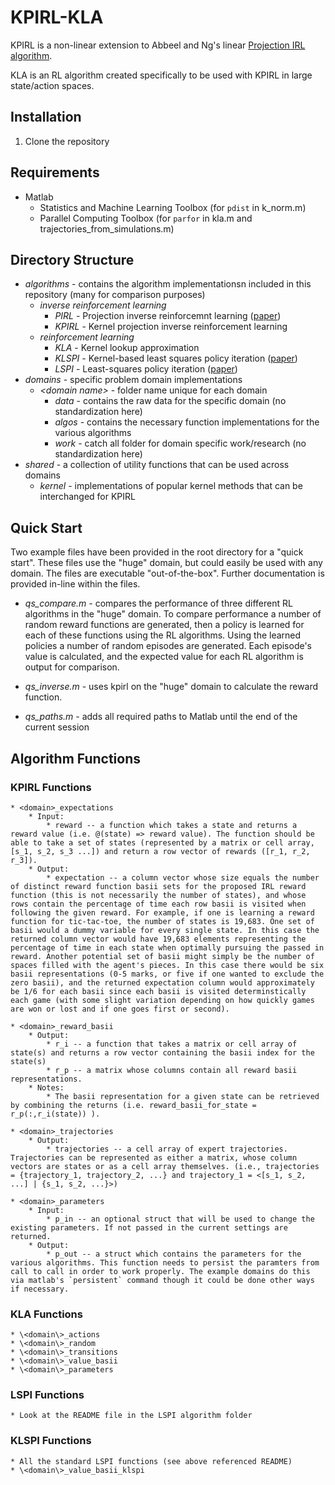 # KPIRL-KLA
KPIRL is a non-linear extension to Abbeel and Ng's linear [Projection IRL algorithm](https://dl.acm.org/citation.cfm?id=1015430).

KLA is an RL algorithm created specifically to be used with KPIRL in large state/action spaces.

## Installation

1. Clone the repository

## Requirements

* Matlab
	* Statistics and Machine Learning Toolbox (for `pdist` in k_norm.m)
	* Parallel Computing Toolbox (for `parfor` in kla.m and trajectories_from_simulations.m)
	
## Directory Structure

* _algorithms_ - contains the algorithm implementationsn included in this repository (many for comparison purposes)
	* _inverse reinforcement learning_
		* _PIRL_ - Projection inverse reinforcemnt learning ([paper](https://dl.acm.org/citation.cfm?id=1015430))
		* _KPIRL_ - Kernel projection inverse reinforcement learning
	* _reinforcement learning_
		* _KLA_ - Kernel lookup approximation
		* _KLSPI_ - Kernel-based least squares policy iteration ([paper](https://ieeexplore.ieee.org/abstract/document/4267723))
		* _LSPI_ - Least-squares policy iteration ([paper](http://www.jmlr.org/papers/v4/lagoudakis03a.html))
* _domains_ - specific problem domain implementations
	* _\<domain name\>_ - folder name unique for each domain
		* _data_ - contains the raw data for the specific domain (no standardization here)
		* _algos_ - contains the necessary function implementations for the various algorithms
		* _work_ - catch all folder for domain specific work/research (no standardization here)
* _shared_ - a collection of utility functions that can be used across domains
	* _kernel_ - implementations of popular kernel methods that can be interchanged for KPIRL
	
## Quick Start

Two example files have been provided in the root directory for a "quick start". These files use the "huge" domain, but could easily be used with any domain. The files are executable "out-of-the-box". Further documentation is provided in-line within the files.

* _qs_compare.m_ - compares the performance of three different RL algorithms in the "huge" domain. To compare performance a number of random reward functions are generated, then a policy is learned for each of these functions using the RL algorithms. Using the learned policies a number of random episodes are generated. Each episode's value is calculated, and the expected value for each RL algorithm is output for comparison.

* _qs_inverse.m_ - uses kpirl on the "huge" domain to calculate the reward function.

* _qs_paths.m_ - adds all required paths to Matlab until the end of the current session

## Algorithm Functions

### KPIRL Functions

	* <domain>_expectations
		* Input:
			* reward -- a function which takes a state and returns a reward value (i.e. @(state) => reward value). The function should be able to take a set of states (represented by a matrix or cell array, [s_1, s_2, s_3 ...]) and return a row vector of rewards ([r_1, r_2, r_3]).
		* Output:
			* expectation -- a column vector whose size equals the number of distinct reward function basii sets for the proposed IRL reward function (this is not necessarily the number of states), and whose rows contain the percentage of time each row basii is visited when following the given reward. For example, if one is learning a reward function for tic-tac-toe, the number of states is 19,683. One set of basii would a dummy variable for every single state. In this case the returned column vector would have 19,683 elements representing the percentage of time in each state when optimally pursuing the passed in reward. Another potential set of basii might simply be the number of spaces filled with the agent's pieces. In this case there would be six basii representations (0-5 marks, or five if one wanted to exclude the zero basii), and the returned expectation column would approximately be 1/6 for each basii since each basii is visited determinstically each game (with some slight variation depending on how quickly games are won or lost and if one goes first or second).
	
	* <domain>_reward_basii
		* Output: 
			* r_i -- a function that takes a matrix or cell array of state(s) and returns a row vector containing the basii index for the state(s)
			* r_p -- a matrix whose columns contain all reward basii representations. 
		* Notes:
			* The basii representation for a given state can be retrieved by combining the returns (i.e. reward_basii_for_state = r_p(:,r_i(state)) ).
			
	* <domain>_trajectories
		* Output:
			* trajectories -- a cell array of expert trajectories. Trajectories can be represented as either a matrix, whose column vectors are states or as a cell array themselves. (i.e., trajectories = {trajectory_1, trajectory_2, ...} and trajectory_1 = <[s_1, s_2, ...] | {s_1, s_2, ...}>)
		
	* <domain>_parameters
		* Input:
			* p_in -- an optional struct that will be used to change the existing parameters. If not passed in the current settings are returned.
		* Output:
			* p_out -- a struct which contains the parameters for the various algorithms. This function needs to persist the paramters from call to call in order to work properly. The example domains do this via matlab's `persistent` command though it could be done other ways if necessary.

### KLA Functions

	* \<domain\>_actions
	* \<domain\>_random
	* \<domain\>_transitions
	* \<domain\>_value_basii
	* \<domain\>_parameters

### LSPI Functions

	* Look at the README file in the LSPI algorithm folder

### KLSPI Functions
	
	* All the standard LSPI functions (see above referenced README)
	* \<domain\>_value_basii_klspi